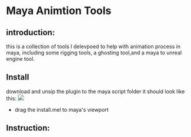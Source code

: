 # Maya Animtion Tools
## introduction:
this is a collection of tools I delevpoed to help with animation process in maya, 
including some rigging tools, a ghosting tool,and a maya to unreal engine tool.

## Install
download and unsip the plugin to the maya script folder
it should look like this:
<img src = asets/installDirectory.png>
* drag the install.mel to maya's viewport

## Instruction: